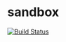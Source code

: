 # sandbox

[![Build Status](https://travis-ci.com/psaffrey/sandbox.svg?branch=master)](https://travis-ci.com/psaffrey/sandbox)

